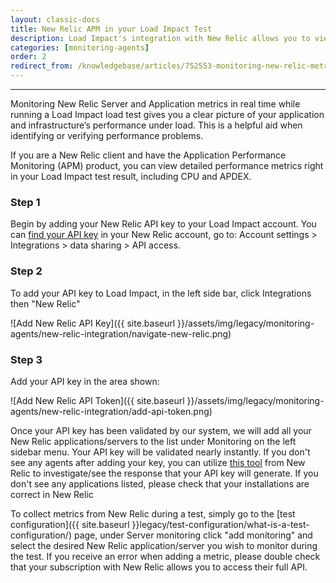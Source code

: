 ```yaml
---
layout: classic-docs
title: New Relic APM in your Load Impact Test
description: Load Impact's integration with New Relic allows you to view data from New Relic's APM.
categories: [monitoring-agents]
order: 2
redirect_from: /knowledgebase/articles/752553-monitoring-new-relic-metrics-while-running-a-load
---
```


***

Monitoring New Relic Server and Application metrics in real time while running a Load Impact load test gives you a clear picture of your application and infrastructure’s performance under load. This is a helpful aid when identifying or verifying performance problems.

If you are a New Relic client and have the Application Performance Monitoring (APM) product, you can view detailed performance metrics right in your Load Impact test result, including CPU and APDEX.

### Step 1
Begin by adding your New Relic API key to your Load Impact account. You can [find your API key](https://docs.newrelic.com/docs/apis/rest-api-v2/requirements/rest-api-key) in your New Relic account, go to: Account settings > Integrations > data sharing > API access.

### Step 2

To add your API key to Load Impact, in the left side bar, click Integrations then "New Relic"

![Add New Relic API Key]({{ site.baseurl }}/assets/img/legacy/monitoring-agents/new-relic-integration/navigate-new-relic.png)


### Step 3

Add your API key in the area shown:

![Add New Relic API Token]({{ site.baseurl }}/assets/img/legacy/monitoring-agents/new-relic-integration/add-api-token.png)

Once your API key has been validated by our system, we will add all your New Relic applications/servers to the list under Monitoring on the left sidebar menu. Your API key will be validated nearly instantly.  If you don't see any agents after adding your key, you can utilize [this tool](https://rpm.newrelic.com/api/explore/applications/list) from New Relic to investigate/see the response that your API key will generate. If you don't see any applications listed, please check that your installations are correct in New Relic

To collect metrics from New Relic during a test, simply go to the  [test configuration]({{ site.baseurl }}legacy/test-configuration/what-is-a-test-configuration/) page, under Server monitoring click "add monitoring" and select the desired New Relic application/server you wish to monitor during the test. If you receive an error when adding a metric, please double check that your subscription with New Relic allows you to access their full API.
